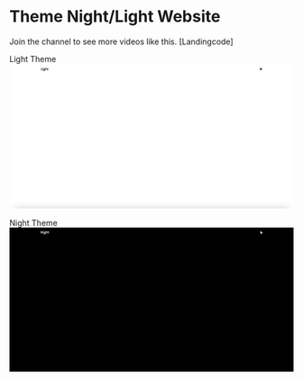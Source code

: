 # Theme Night/Light Website

Join the channel to see more videos like this. [Landingcode]

Light Theme
![preview img](/preview-light.png)

Night Theme
![preview img](/preview-night.png)
